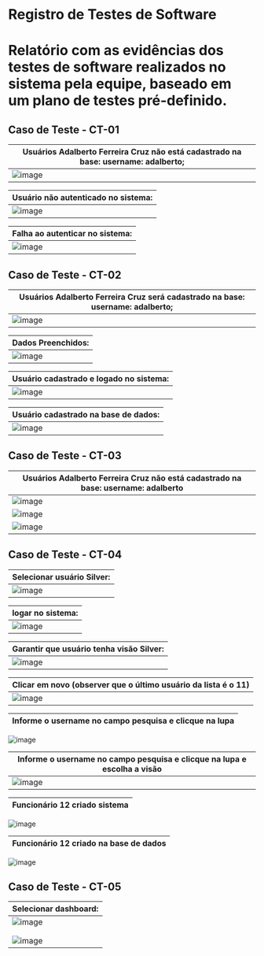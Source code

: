 # Registro de Testes de Software

Relatório com as evidências dos testes de software realizados no sistema pela equipe, baseado em um plano de testes pré-definido.
=====
## Caso de Teste - CT-01          

|Usuários Adalberto Ferreira Cruz não está cadastrado na base: username: adalberto;| 
|----------------------------------------------------------------------------------|
|![image](https://user-images.githubusercontent.com/94413402/173254754-85cba624-6964-487f-8ddb-e248e3f04eca.png)| 

| Usuário não autenticado no sistema:|
|----------------------------------------------------------------------------------|
|![image](https://user-images.githubusercontent.com/94413402/173255116-aa23f942-ae0c-40ad-a113-d481a3ebdf47.png)|

|Falha ao autenticar no sistema:|
|----------------------------------------------------------------------------------|
|![image](https://user-images.githubusercontent.com/94413402/173255216-3ce6b929-59b1-49c6-abfe-31e9215ecc62.png)|



## Caso de Teste - CT-02      

|Usuários Adalberto Ferreira Cruz será cadastrado na base: username: adalberto;|
|------------------------------------------------------------------------------|
|![image](https://user-images.githubusercontent.com/94413402/173255363-56edf58e-3a81-4333-8330-d117b1ac9e10.png)|

|Dados Preenchidos:|
|------------------------------------------------------------------------------|
|![image](https://user-images.githubusercontent.com/94413402/173255406-8557e186-dae9-423f-87cf-e3f8adec4763.png)|

|Usuário cadastrado e logado no sistema:|
|------------------------------------------------------------------------------|
|![image](https://user-images.githubusercontent.com/94413402/173255439-0c05fba8-c108-47d1-9615-879cb686c6ea.png)|

|Usuário cadastrado na base de dados:|
|------------------------------------------------------------------------------|
|![image](https://user-images.githubusercontent.com/94413402/173255457-8dd7e98a-4d6d-42c2-83e7-7b9bc0a938e1.png)|




## Caso de Teste - CT-03     

|Usuários Adalberto Ferreira Cruz não está cadastrado na base: username: adalberto|
|------------------------------------------------------------------------------|
|![image](https://user-images.githubusercontent.com/94413402/173255586-346da5e8-fd81-4735-a02b-4584af63fa9a.png)|
|![image](https://user-images.githubusercontent.com/94413402/173255630-9ce724fe-9bb9-4e51-9fc5-2870dc4e9958.png)|
|![image](https://user-images.githubusercontent.com/94413402/173255640-16ac7d8d-1dd9-454f-92fa-835e13db2029.png)|



## Caso de Teste - CT-04  

|Selecionar usuário Silver:|
|------------------------------------------------------------------------------|
|![image](https://user-images.githubusercontent.com/94413402/173256619-5144a909-e676-45ba-9171-1bb2be295a73.png)|

|logar no sistema:|
|------------------------------------------------------------------------------|
|![image](https://user-images.githubusercontent.com/94413402/173256686-63823774-789f-41fc-8b5f-3a6e21ed857d.png)|

|Garantir que usuário tenha visão Silver:|
|------------------------------------------------------------------------------|
|![image](https://user-images.githubusercontent.com/94413402/173256653-3be4b17e-0672-4921-9e1f-eb5082625bcb.png)|

|Clicar em novo (observer que o último usuário da lista é o 11) |
|------------------------------------------------------------------------------|
|![image](https://user-images.githubusercontent.com/94413402/173256718-154a1368-7596-4df6-86a1-d293e2d7c35f.png)|

|Informe o username no campo pesquisa e clicque na lupa|
|------------------------------------------------------------------------------|
![image](https://user-images.githubusercontent.com/94413402/173257951-6d9bfe40-8fb9-44d5-88fb-51bbfaf6484d.png)

|Informe o username no campo pesquisa e clicque na lupa e escolha a visão|
|------------------------------------------------------------------------------|
|![image](https://user-images.githubusercontent.com/94413402/173257994-f52e0634-dbc0-443f-9d5a-1b337556170a.png)|

|Funcionário 12 criado sistema|
|------------------------------------------------------------------------------|
![image](https://user-images.githubusercontent.com/94413402/173258159-d7e445bd-7781-4cd5-90f9-d4b130187985.png)

|Funcionário 12 criado na base de dados|
|------------------------------------------------------------------------------|
![image](https://user-images.githubusercontent.com/94413402/173258192-a2dcaf48-bf75-49ff-92d6-1dd860dccb2c.png)








## Caso de Teste - CT-05
|Selecionar dashboard:|
|------------------------------------------------------------------------------|
|![image](https://user-images.githubusercontent.com/94413402/173258725-2123dc94-8682-4465-86b6-db413ac21029.png)|
| |
| |
|![image](https://user-images.githubusercontent.com/94413402/173258740-3fc4b639-f9a2-4271-b835-8bbe4bb12a0e.png)|


